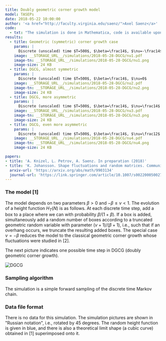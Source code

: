 ```yaml
---
title: Doubly geometric corner growth model
model: TASEPs
date: 2018-05-22 10:00:00
author: '<a href="http://faculty.virginia.edu/saenz/">Axel Saenz</a>'
code:
  - txt: "The simulation is done in Mathematica, code is available upon request"
results:
  - title: Geometric (symmetric) corner growth case
    params: |
      Discrete (unscaled) time $T=500$, $\beta=\frac14$, $\nu=-\frac14$
    image: __STORAGE_URL__/simulations/2018-05-28-DGCG/nu1.pdf
    image-tn: __STORAGE_URL__/simulations/2018-05-28-DGCG/nu1.png
    image-size: 24 KB
  - title: DGCG, almost symmetric
    params: |
      Discrete (unscaled) time $T=500$, $\beta=\frac14$, $\nu=0$
    image: __STORAGE_URL__/simulations/2018-05-28-DGCG/nu2.pdf
    image-tn: __STORAGE_URL__/simulations/2018-05-28-DGCG/nu2.png
    image-size: 24 KB
  - title: DGCG, more asymmetric
    params: |
      Discrete (unscaled) time $T=500$, $\beta=\frac14$, $\nu=\frac14$
    image: __STORAGE_URL__/simulations/2018-05-28-DGCG/nu3.pdf
    image-tn: __STORAGE_URL__/simulations/2018-05-28-DGCG/nu3.png
    image-size: 24 KB
  - title: DGCG, even more asymmetric
    params: |
      Discrete (unscaled) time $T=500$, $\beta=\frac14$, $\nu=\frac12$
    image: __STORAGE_URL__/simulations/2018-05-28-DGCG/nu4.pdf
    image-tn: __STORAGE_URL__/simulations/2018-05-28-DGCG/nu4.png
    image-size: 24 KB

papers:
- title: 'A. Knizel, L. Petrov, A. Saenz. In preparation (2018)'
- title: 'K. Johansson. Shape fluctuations and random matrices. Communications in Mathematical Physics <b>209</b> (2000) no. 2, 437--476'
  arxiv-url: 'https://arxiv.org/abs/math/9903134'
  journal-url: 'https://link.springer.com/article/10.1007/s002200050027'
---
```


### The model [1]

The model depends on two parameters $\beta>0$ and $-\beta\le \nu<1$.
The evolution of a height function $H_T(N)$ is as follows.
At each discrete time step, add a box 
to a place where we can with probability $\beta/(1+\beta)$.
If a box is added, simultaneously add a random number of boxes
according to a truncated geometric random variable with 
parameter $(\nu+1)/(\beta+1)$, i.e., such that 
if an overhang occurs, we truncate the resulting added boxes.
The special case $\nu=-\beta$ reduces the model to the classical 
geometric corner growth whose fluctuations were studied in 
[2].

The next picture indicates one possible time step in DGCG (doubly geometric corner growth).

<img src="{{site.storage_url}}/simulations/2018-05-28-DGCG/DGCG.png" alt="DGCG" style="min-width:30%">

### Sampling algorithm

The simulation is a simple forward
sampling of the discrete time Markov chain.

### Data file format

There is no data for this simulation.
The simulation pictures are shown in "Russian notation", i.e., rotated
by 45 degrees. 
The random height function is given in blue, and 
there is also a theoretical limit shape
(a cubic curve) obtained in [1] superimposed onto it.
